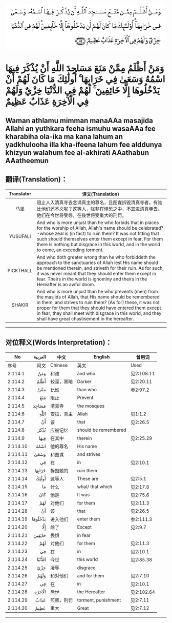 ![002:114](images/002_114.gif)

#   وَمَنْ أَظْلَمُ مِمَّنْ مَنَعَ مَسَاجِدَ اللَّهِ أَنْ يُذْكَرَ فِيهَا اسْمُهُ وَسَعَىٰ فِي خَرَابِهَا ۚ أُولَٰئِكَ مَا كَانَ لَهُمْ أَنْ يَدْخُلُوهَا إِلَّا خَائِفِينَ ۚ لَهُمْ فِي الدُّنْيَا خِزْيٌ وَلَهُمْ فِي الْآخِرَةِ عَذَابٌ عَظِيمٌ 

## Waman athlamu mimman manaAAa masajida Allahi an yuthkara feeha ismuhu wasaAAa fee kharabiha ola-ika ma kana lahum an yadkhulooha illa kha-ifeena lahum fee alddunya khizyun walahum fee al-akhirati AAathabun AAatheemun

## 翻译(Translation)：

| Translator | 译文(Translation)                                            |
| :--------: | ------------------------------------------------------------ |
|    马坚    | 阻止人入清真寺去念诵真主的尊名，且图谋拆毁清真寺者，有谁比他们还不义呢？这等人，除非在惶恐之中，不宜进清真寺去。他们在今世将受辱，在後世将受重大的刑罚。 |
|  YUSUFALI  | And who is more unjust than he who forbids that in places for the worship of Allah, Allah's name should be celebrated?-whose zeal is (in fact) to ruin them? It was not fitting that such should themselves enter them except in fear. For them there is nothing but disgrace in this world, and in the world to come, an exceeding torment. |
| PICKTHALL  | And who doth greater wrong than he who forbiddeth the approach to the sanctuaries of Allah lest His name should be mentioned therein, and striveth for their ruin. As for such, it was never meant that they should enter them except in fear. Theirs in the world is ignominy and theirs in the Hereafter is an awful doom. |
|   SHAKIR   | And who is more unjust than he who prevents (men) from the masjids of Allah, that His name should be remembered in them, and strives to ruin them? (As for) these, it was not proper for them that they should have entered them except in fear; they shall meet with disgrace in this world, and they shall have great chastisement in the hereafter. |

---

## 对位释义(Words Interpretation)：

| No       | العربية | 中文       | English              | 曾用词     |
| -------- | ------: | ---------- | -------------------- | ---------- |
| 序号     |    阿文 | Chinese    | 英文                 | Used       |
| 2:114.1  |     وَمَنْ | 和谁       | and who              | 见2:108.11 |
| 2:114.2  |    أَظْلَمُ | 较深，黑暗 | Darker               | 见2:20.11  |
| 2:114.3  |     مِمَّنْ | 比谁       | than who             | 参2:97.2   |
| 2:114.4  |     مَنَعَ | 阻止       | Prevent              |            |
| 2:114.5  |   مَسَاجِدَ | 清真寺     | the mosques          |            |
| 2:114.6  |    اللَّهِ | 安拉，真主 | Allah                | 见1:1.2    |
| 2:114.7  |      أَنْ | 该         | that                 | 见2:26.5   |
| 2:114.8  |    يُذْكَرَ | 应被记忆   | should be remembered |            |
| 2:114.9  |    فِيهَا | 在其中     | therein              | 见2:25.29  |
| 2:114.10 |    اسْمُهُ | 他的尊名   | His name             |            |
| 2:114.11 |    وَسَعَىٰ | 和图谋     | and strives          |            |
| 2:114.12 |      فِي | 在         | in                   | 见2:10.1   |
| 2:114.13 |  خَرَابِهَا | 拆毁她的   | ruin them            |            |
| 2:114.14 |   أُولَٰئِكَ | 这等人     | These are            | 见2:5.1    |
| 2:114.15 |      مَا | 什么       | what/ that which     | 见2:17.8   |
| 2:114.16 |     كَانَ | 他是       | It was               | 见2:75.6   |
| 2:114.17 |     لَهُمْ | 对他们     | for them             | 见2:11.3   |
| 2:114.18 |      أَنْ | 该         | that                 | 见2:26.5   |
| 2:114.19 | يَدْخُلُوهَا | 进入他们   | enter them           | 参2:111.3  |
| 2:114.20 |     إِلَّا | 除了       | Except               | 见2:9.7    |
| 2:114.21 |  خَائِفِينَ | 畏惧       | in fear              |            |
| 2:114.22 |     لَهُمْ | 对他们     | for them             | 见2:11.3   |
| 2:114.23 |      فِي | 在         | in                   | 见2:10.1   |
| 2:114.24 |  الدُّنْيَا | 今世       | this world           | 见2:85.38  |
| 2:114.25 |     خِزْيٌ | 凌辱       | disgrace             |            |
| 2:114.26 |    وَلَهُمْ | 和对他们   | and for them         | 见2:7.10   |
| 2:114.27 |      فِي | 在         | in                   | 见2:10.1   |
| 2:114.28 |  الْآخِرَةِ | 后世       | the Hereafter        | 见2:102.64 |
| 2:114.29 |    عَذَابٌ | 煎熬，刑罚 | torment, punishment  | 见2:7.11   |
| 2:114.30 |    عَظِيمٌ | 重大       | Great                | 见2:7.12   |

---
